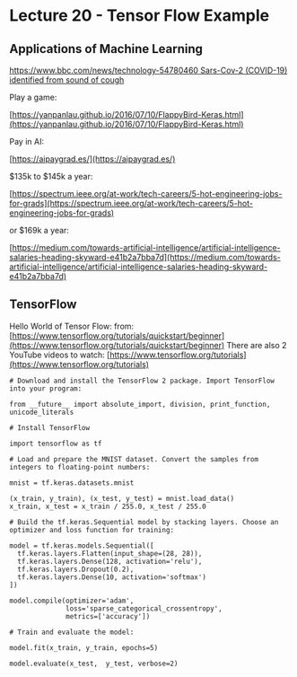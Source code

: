 # Lecture 20 - Tensor Flow Example

## Applications of Machine Learning

[https://www.bbc.com/news/technology-54780460  Sars-Cov-2 (COVID-19) identified from sound of cough](https://www.bbc.com/news/technology-54780460)

Play a game:

[https://yanpanlau.github.io/2016/07/10/FlappyBird-Keras.html](https://yanpanlau.github.io/2016/07/10/FlappyBird-Keras.html)

Pay in AI:

[https://aipaygrad.es/](https://aipaygrad.es/)

$135k to $145k a year:

[https://spectrum.ieee.org/at-work/tech-careers/5-hot-engineering-jobs-for-grads](https://spectrum.ieee.org/at-work/tech-careers/5-hot-engineering-jobs-for-grads)

or $169k a year:

[https://medium.com/towards-artificial-intelligence/artificial-intelligence-salaries-heading-skyward-e41b2a7bba7d](https://medium.com/towards-artificial-intelligence/artificial-intelligence-salaries-heading-skyward-e41b2a7bba7d)

## TensorFlow

Hello World of Tensor Flow: from: [https://www.tensorflow.org/tutorials/quickstart/beginner](https://www.tensorflow.org/tutorials/quickstart/beginner)
There are also 2 YouTube videos to watch: [https://www.tensorflow.org/tutorials](https://www.tensorflow.org/tutorials)

```
# Download and install the TensorFlow 2 package. Import TensorFlow into your program:

from __future__ import absolute_import, division, print_function, unicode_literals

# Install TensorFlow

import tensorflow as tf

# Load and prepare the MNIST dataset. Convert the samples from integers to floating-point numbers:

mnist = tf.keras.datasets.mnist

(x_train, y_train), (x_test, y_test) = mnist.load_data()
x_train, x_test = x_train / 255.0, x_test / 255.0

# Build the tf.keras.Sequential model by stacking layers. Choose an optimizer and loss function for training:

model = tf.keras.models.Sequential([
  tf.keras.layers.Flatten(input_shape=(28, 28)),
  tf.keras.layers.Dense(128, activation='relu'),
  tf.keras.layers.Dropout(0.2),
  tf.keras.layers.Dense(10, activation='softmax')
])

model.compile(optimizer='adam',
              loss='sparse_categorical_crossentropy',
              metrics=['accuracy'])

# Train and evaluate the model:

model.fit(x_train, y_train, epochs=5)

model.evaluate(x_test,  y_test, verbose=2)

```

